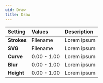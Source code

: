 ```yaml
---
uid: Draw
title: Draw
---
```


| Setting | Values | Description |
| :--- | :--- | :--- |
| **Strokes** | Filename | Lorem ipsum |
| **SVG** | Filename | Lorem ipsum |
| **Curve** | 0.00 - 1.00 | Lorem ipsum |
| **Blur** | 0.00 - 1.00 | Lorem ipsum |
| **Height** | 0.00 - 1.00 | Lorem ipsum |
